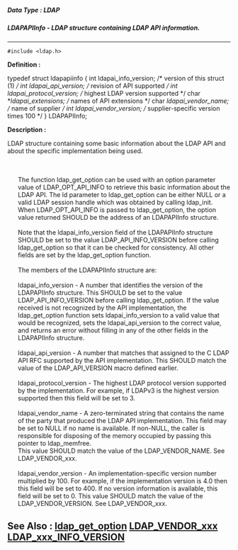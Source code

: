 ##### Data Type : LDAP
##### LDAPAPIInfo - LDAP structure containing LDAP API information.
---
```
#include <ldap.h>
```

**Definition :**

typedef struct ldapapiinfo {
	int  ldapai_info_version;     /* version of this struct (1) */
	int  ldapai_api_version;      /* revision of API supported */
	int  ldapai_protocol_version; /* highest LDAP version supported */
	char **ldapai_extensions;     /* names of API extensions */
	char *ldapai_vendor_name;     /* name of supplier */
	int  ldapai_vendor_version;   /* supplier-specific version times 100 */
} LDAPAPIInfo;

**Description :**

LDAP structure containing some basic information about the LDAP API and about the specific implementation being used.
<ul><br>
<br>
The function ldap_get_option can be used with an option parameter value of LDAP_OPT_API_INFO to retrieve this basic information about the LDAP API.  The ld parameter to ldap_get_option can be either NULL or a valid LDAP session handle which was obtained by calling ldap_init.  When LDAP_OPT_API_INFO is passed to ldap_get_option, the option value returned SHOULD be the address of an LDAPAPIInfo structure.<br>
<br>
Note that the ldapai_info_version field of the LDAPAPIInfo structure SHOULD be set to the value LDAP_API_INFO_VERSION before calling ldap_get_option so that it can be checked for consistency.  All other fields are set by the ldap_get_option function.<br>
<br>
The members of the LDAPAPIInfo structure are:<br>
<br>
ldapai_info_version		- A number that identifies the version of the LDAPAPIInfo structure.  This SHOULD be set to the value LDAP_API_INFO_VERSION before calling ldap_get_option.  If the value received is not recognized by the API implementation, the ldap_get_option function sets ldapai_info_version to a valid value that would be recognized, sets the ldapai_api_version to the correct value, and returns an error without filling in any of the other fields in the LDAPAPIInfo structure.<br>
<br>
ldapai_api_version		- A number that matches that assigned to the C LDAP API RFC supported by the API implementation.  This SHOULD match the value of the LDAP_API_VERSION macro defined earlier.<br>
<br>
ldapai_protocol_version	- The highest LDAP protocol version supported by the implementation.  For example, if LDAPv3 is the highest version supported then this field will be set to 3.<br>
<br>
ldapai_vendor_name	- A zero-terminated string that contains the name of the party that produced the LDAP API implementation.  This field may be set to NULL if no name is available.  If non-NULL, the caller  is responsible for disposing of the memory occupied by passing this pointer to ldap_memfree.<br>
This value SHOULD match the value of the LDAP_VENDOR_NAME.  See LDAP_VENDOR_xxx.<br>
<br>
ldapai_vendor_version	- An implementation-specific version number multiplied by 100.  For example, if the implementation version is 4.0 then this field will be set to 400.  If no version information is available, this field will be set to 0.  This value SHOULD match the value of the LDAP_VENDOR_VERSION.  See LDAP_VENDOR_xxx.</ul>



**See Also :**
[ldap_get_option](/domino-c-api-docs/reference/Func/ldap_get_option)
[LDAP_VENDOR_xxx](/domino-c-api-docs/reference/Symb/LDAP_VENDOR_xxx)
[LDAP_xxx_INFO_VERSION](/domino-c-api-docs/reference/Symb/LDAP_xxx_INFO_VERSION)
---
